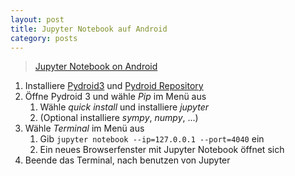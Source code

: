 ```yaml
---
layout: post
title: Jupyter Notebook auf Android
category: posts
---
```


<blockquote class="imgur-embed-pub" lang="en" data-id="XKFMPSw"><a href="//imgur.com/XKFMPSw">Jupyter Notebook on Android</a></blockquote><script async src="//s.imgur.com/min/embed.js" charset="utf-8"></script>

1. Installiere [Pydroid3](https://play.google.com/store/apps/details?id=ru.iiec.pydroid3&hl=en_US)
	und [Pydroid Repository](https://play.google.com/store/apps/details?id=ru.iiec.pydroid3.quickinstallrepo&hl=en_US)
2. Öffne Pydroid 3 und wähle _Pip_ im Menü aus
	1. Wähle _quick install_ und installiere _jupyter_
	2. (Optional installiere _sympy_, _numpy_, ...)
3. Wähle _Terminal_ im Menü aus
	1. Gib `jupyter notebook --ip=127.0.0.1 --port=4040` ein
	2. Ein neues Browserfenster mit Jupyter Notebook öffnet sich
4. Beende das Terminal, nach benutzen von Jupyter
